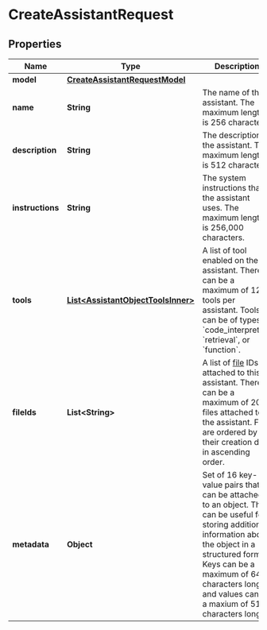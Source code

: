 

# CreateAssistantRequest


## Properties

| Name | Type | Description | Notes |
|------------ | ------------- | ------------- | -------------|
|**model** | [**CreateAssistantRequestModel**](CreateAssistantRequestModel.md) |  |  |
|**name** | **String** | The name of the assistant. The maximum length is 256 characters.  |  [optional] |
|**description** | **String** | The description of the assistant. The maximum length is 512 characters.  |  [optional] |
|**instructions** | **String** | The system instructions that the assistant uses. The maximum length is 256,000 characters.  |  [optional] |
|**tools** | [**List&lt;AssistantObjectToolsInner&gt;**](AssistantObjectToolsInner.md) | A list of tool enabled on the assistant. There can be a maximum of 128 tools per assistant. Tools can be of types &#x60;code_interpreter&#x60;, &#x60;retrieval&#x60;, or &#x60;function&#x60;.  |  [optional] |
|**fileIds** | **List&lt;String&gt;** | A list of [file](/docs/api-reference/files) IDs attached to this assistant. There can be a maximum of 20 files attached to the assistant. Files are ordered by their creation date in ascending order.  |  [optional] |
|**metadata** | **Object** | Set of 16 key-value pairs that can be attached to an object. This can be useful for storing additional information about the object in a structured format. Keys can be a maximum of 64 characters long and values can be a maxium of 512 characters long.  |  [optional] |



